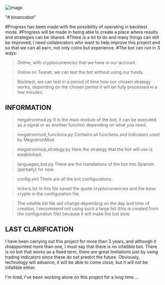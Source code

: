 ![image](https://github.com/pantersxx3/binancebot/assets/2704036/2dd35f0c-d395-4134-bd16-d8a519920e0a)

"# binancebot" 

#Progress has been made with the possibility of operating in backtest mode.
#Progress will be made in being able to create a place where results and strategies can be shared.
#There is a lot to do and many things can still be improved, I need collaborators who want to help improve this project and so that we can all earn, not only coins but experience.
#The bot can run in 3 ways:

  > Online, with cryptocurrencies that we have in our account.

  > Online on Tesnet, we can test the bot without using our funds.

  > Backtest, we can test in a period of time how our chosen strategy works, depending on the chosen period it will be fully processed in a few minutes.

INFORMATION
------------

  > megatronmod.py It is the main module of the bot, it can be executed as a signal or as another function depending on what you need.

  > megatronmod_functions.py Contains all functions and indicators used by MegratronMod.

  > megatronmod_strategy.py Here the strategy that the bot will use is established.

  > languages_bot.py There are the translations of the bot into Spanish (partially) for now.

  > config.yml There are all the bot configurations.

  > tickers.txt In this file saved the quote cryptocurrencies and the base crypto in the configuration file.

  > The volatile list file will change depending on the day and time of creation, I recommend not using such a large list (this is created from the configuration file) because     it will make the bot slow.

LAST CLARIFICATION
-------------------

I have been carrying out this project for more than 3 years, and although it disappointed more than one, I must say that there is no infallible bot. There is no bot that works as a fixed term, there are great limitations just by using trading indicators since these do not predict the future. Obviously, technology will advance, it will be able to come close, but it will not be infallible either. 

I'm tired, I've been working alone on this project for a long time....
